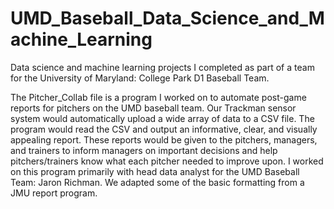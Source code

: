# UMD_Baseball_Data_Science_and_Machine_Learning
Data science and machine learning projects I completed as part of a team for the University of Maryland: College Park D1 Baseball Team.

The Pitcher_Collab file is a program I worked on to automate post-game reports for pitchers on the UMD baseball team. Our Trackman sensor system would automatically upload a wide array of data to a CSV file. The program would read the CSV and output an informative, clear, and visually appealing report. These reports would be given to the pitchers, managers, and trainers to inform managers on important decisions and help pitchers/trainers know what each pitcher needed to improve upon. I worked on this program primarily with head data analyst for the UMD Baseball Team: Jaron Richman. We adapted some of the basic formatting from a JMU report program. 
